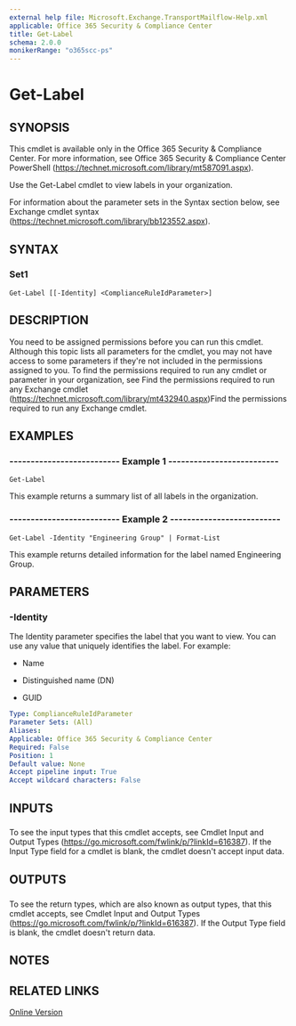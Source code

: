 ```yaml
---
external help file: Microsoft.Exchange.TransportMailflow-Help.xml
applicable: Office 365 Security & Compliance Center
title: Get-Label
schema: 2.0.0
monikerRange: "o365scc-ps"
---
```


# Get-Label

## SYNOPSIS
This cmdlet is available only in the Office 365 Security & Compliance Center. For more information, see Office 365 Security & Compliance Center PowerShell (https://technet.microsoft.com/library/mt587091.aspx).

Use the Get-Label cmdlet to view labels in your organization.

For information about the parameter sets in the Syntax section below, see Exchange cmdlet syntax (https://technet.microsoft.com/library/bb123552.aspx).

## SYNTAX

### Set1
```
Get-Label [[-Identity] <ComplianceRuleIdParameter>]
```

## DESCRIPTION
You need to be assigned permissions before you can run this cmdlet. Although this topic lists all parameters for the cmdlet, you may not have access to some parameters if they're not included in the permissions assigned to you. To find the permissions required to run any cmdlet or parameter in your organization, see Find the permissions required to run any Exchange cmdlet (https://technet.microsoft.com/library/mt432940.aspx)Find the permissions required to run any Exchange cmdlet.

## EXAMPLES

### -------------------------- Example 1 --------------------------
```
Get-Label
```

This example returns a summary list of all labels in the organization.

### -------------------------- Example 2 --------------------------
```
Get-Label -Identity "Engineering Group" | Format-List
```

This example returns detailed information for the label named Engineering Group.

## PARAMETERS

### -Identity
The Identity parameter specifies the label that you want to view. You can use any value that uniquely identifies the label. For example:

- Name

- Distinguished name (DN)

- GUID

```yaml
Type: ComplianceRuleIdParameter
Parameter Sets: (All)
Aliases: 
Applicable: Office 365 Security & Compliance Center
Required: False
Position: 1
Default value: None
Accept pipeline input: True
Accept wildcard characters: False
```

## INPUTS

###  
To see the input types that this cmdlet accepts, see Cmdlet Input and Output Types (https://go.microsoft.com/fwlink/p/?linkId=616387). If the Input Type field for a cmdlet is blank, the cmdlet doesn't accept input data.

## OUTPUTS

###  
To see the return types, which are also known as output types, that this cmdlet accepts, see Cmdlet Input and Output Types (https://go.microsoft.com/fwlink/p/?linkId=616387). If the Output Type field is blank, the cmdlet doesn't return data.

## NOTES

## RELATED LINKS

[Online Version](https://docs.microsoft.com/powershell/module/exchange/policy-and-compliance/get-label)
